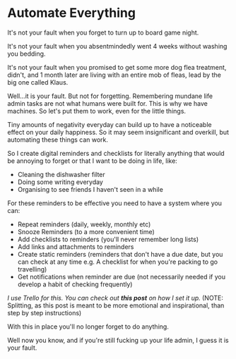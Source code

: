 # Automate Everything

It's not your fault when you forget to turn up to board game night.

It's not your fault when you absentmindedly went 4 weeks without washing you bedding.

It's not your fault when you promised to get some more dog flea treatment, didn't, and 1 month later are living with an entire mob of fleas, lead by the big one called Klaus.

Well...it is your fault. But not for forgetting. Remembering mundane life admin tasks are not what humans were built for. This is why we have machines. So let's put them to work, even for the little things.

Tiny amounts of negativity everyday can build up to have a noticeable effect on your daily happiness. So it may seem insignificant and overkill, but automating these things can work.

So I create digital reminders and checklists for literally anything that would be annoying to forget or that I want to be doing in life, like:

- Cleaning the dishwasher filter
- Doing some writing everyday
- Organising to see friends I haven't seen in a while

For these reminders to be effective you need to have a system where you can:

- Repeat reminders (daily, weekly, monthly etc)
- Snooze Reminders (to a more convenient time)
- Add checklists to reminders (you'll never remember long lists)
- Add links and attachments to reminders
- Create static reminders (reminders that don't have a due date, but you can check at any time e.g. A checklist for when you're packing to go travelling)
- Get notifications when reminder are due (not necessarily needed if you develop a habit of checking frequently)

_I use Trello for this. You can check out **this post** on how I set it up._ (NOTE: Splitting, as this post is meant to be more emotional and inspirational, than step by step instructions)

With this in place you'll no longer forget to do anything.

Well now you know, and if you're still fucking up your life admin, I guess it is your fault.
